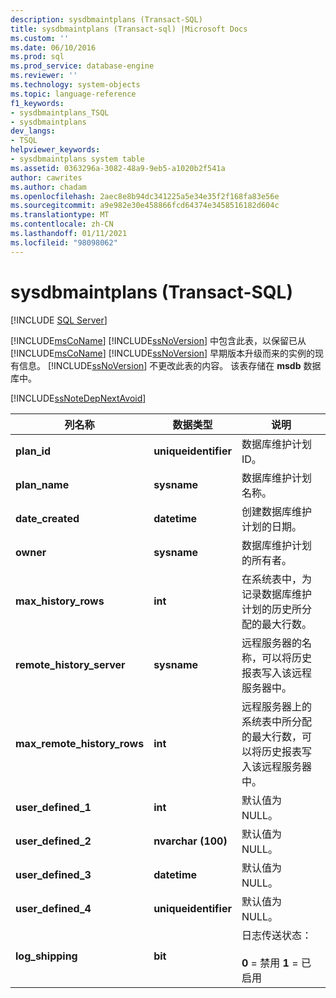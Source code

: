 ```yaml
---
description: sysdbmaintplans (Transact-SQL)
title: sysdbmaintplans (Transact-sql) |Microsoft Docs
ms.custom: ''
ms.date: 06/10/2016
ms.prod: sql
ms.prod_service: database-engine
ms.reviewer: ''
ms.technology: system-objects
ms.topic: language-reference
f1_keywords:
- sysdbmaintplans_TSQL
- sysdbmaintplans
dev_langs:
- TSQL
helpviewer_keywords:
- sysdbmaintplans system table
ms.assetid: 0363296a-3082-48a9-9eb5-a1020b2f541a
author: cawrites
ms.author: chadam
ms.openlocfilehash: 2aec8e8b94dc341225a5e34e35f2f168fa83e56e
ms.sourcegitcommit: a9e982e30e458866fcd64374e3458516182d604c
ms.translationtype: MT
ms.contentlocale: zh-CN
ms.lasthandoff: 01/11/2021
ms.locfileid: "98098062"
---
```

# <a name="sysdbmaintplans-transact-sql"></a>sysdbmaintplans (Transact-SQL)
[!INCLUDE [SQL Server](../../includes/applies-to-version/sqlserver.md)]

  [!INCLUDE[msCoName](../../includes/msconame-md.md)] [!INCLUDE[ssNoVersion](../../includes/ssnoversion-md.md)] 中包含此表，以保留已从 [!INCLUDE[msCoName](../../includes/msconame-md.md)] [!INCLUDE[ssNoVersion](../../includes/ssnoversion-md.md)] 早期版本升级而来的实例的现有信息。 [!INCLUDE[ssNoVersion](../../includes/ssnoversion-md.md)] 不更改此表的内容。 该表存储在 **msdb** 数据库中。  
  
 [!INCLUDE[ssNoteDepNextAvoid](../../includes/ssnotedepnextavoid-md.md)]  

  
|列名称|数据类型|说明|  
|-----------------|---------------|-----------------|  
|**plan_id**|**uniqueidentifier**|数据库维护计划 ID。|  
|**plan_name**|**sysname**|数据库维护计划名称。|  
|**date_created**|**datetime**|创建数据库维护计划的日期。|  
|**owner**|**sysname**|数据库维护计划的所有者。|  
|**max_history_rows**|**int**|在系统表中，为记录数据库维护计划的历史所分配的最大行数。|  
|**remote_history_server**|**sysname**|远程服务器的名称，可以将历史报表写入该远程服务器中。|  
|**max_remote_history_rows**|**int**|远程服务器上的系统表中所分配的最大行数，可以将历史报表写入该远程服务器中。|  
|**user_defined_1**|**int**|默认值为 NULL。|  
|**user_defined_2**|**nvarchar (100)**|默认值为 NULL。|  
|**user_defined_3**|**datetime**|默认值为 NULL。|  
|**user_defined_4**|**uniqueidentifier**|默认值为 NULL。|  
|**log_shipping**|**bit**|日志传送状态：<br /><br /> **0** = 禁用 **1** = 已启用|  
  
  

